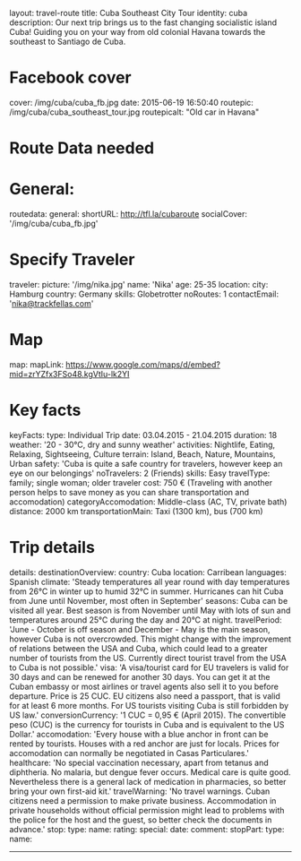 layout: travel-route
title: Cuba Southeast City Tour
identity: cuba
description: Our next trip brings us to the fast changing socialistic island Cuba! Guiding you on your way from old colonial Havana towards the southeast to Santiago de Cuba.
# Facebook cover
cover: /img/cuba/cuba_fb.jpg
date: 2015-06-19 16:50:40
routepic: /img/cuba/cuba_southeast_tour.jpg
routepicalt: "Old car in Havana"
# Route Data needed
# General:
routedata:
  general:
    shortURL: http://tfl.la/cubaroute
    socialCover: '/img/cuba/cuba_fb.jpg'
  # Specify Traveler
  traveler:
    picture: '/img/nika.jpg'
    name: 'Nika'
    age: 25-35
    location:
      city: Hamburg
      country: Germany
    skills: Globetrotter
    noRoutes: 1
    contactEmail: 'nika@trackfellas.com'
  # Map
  map:
    mapLink: https://www.google.com/maps/d/embed?mid=zrYZfx3FSo48.kgVtIu-lk2YI
  # Key facts
  keyFacts:
    type: Individual Trip
    date: 03.04.2015 - 21.04.2015
    duration: 18
    weather: '20 - 30°C, dry and sunny weather'
    activities: Nightlife, Eating, Relaxing, Sightseeing, Culture
    terrain: Island, Beach, Nature, Mountains, Urban
    safety: 'Cuba is quite a safe country for travelers, however keep an eye on our belongings'
    noTravelers: 2 (Friends)
    skills: Easy
    travelType: family; single woman; older traveler
    cost: 750 € (Traveling with another person helps to save money as you can share transportation and accomodation)
    categoryAccomodation: Middle-class (AC, TV, private bath)
    distance: 2000 km
    transportationMain: Taxi (1300 km), bus (700 km)
  # Trip details
  details:
    destinationOverview:
      country: Cuba
      location: Carribean
      languages: Spanish
      climate: 'Steady temperatures all year round with day temperatures from 26°C in winter up to humid 32°C in summer. Hurricanes can hit Cuba from June until November, most often in September'
      seasons: Cuba can be visited all year. Best season is from November until May with lots of sun and temperatures around 25°C during the day and 20°C at night.
      travelPeriod: 'June - October is off season and December - May is the main season, however Cuba is not overcrowded. This might change with the improvement of relations between the USA and Cuba, which could lead to a greater number of tourists from the US. Currently direct tourist travel from the USA to Cuba is not possible.'
      visa: 'A visa/tourist card for EU travelers is valid for 30 days and can be renewed for another 30 days. You can get it at the Cuban embassy or most airlines or travel agents also sell it to you before departure. Price is 25 CUC. EU citizens also need a passport, that is valid for at least 6 more months. For US tourists visiting Cuba is still forbidden by US law.'
      conversionCurrency: '1 CUC = 0,95 € (April 2015). The convertible peso (CUC) is the currency for tourists in Cuba and is equivalent to the US Dollar.'
      accomodation: 'Every house with a blue anchor in front can be rented by tourists. Houses with a red anchor are just for locals. Prices for accomodation can normally be negotiated in Casas Particulares.'
      healthcare: 'No special vaccination necessary, apart from tetanus and diphtheria. No malaria, but dengue fever occurs. Medical care is quite good. Nevertheless there is a general lack of medication in pharmacies, so better bring your own first-aid kit.'
      travelWarning: 'No travel warnings. Cuban citizens need a permission to make private business. Accommodation in private households without official permission might lead to problems with the police for the host and the guest, so better check the documents in advance.'
    stop:
      type:
      name:
      rating:
      special:
      date:
      comment:
      stopPart:
        type:
        name:


---
